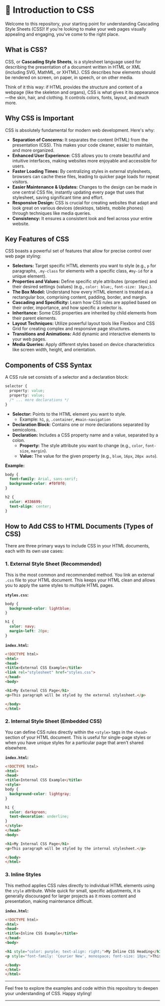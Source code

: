 # 🎨 Introduction to CSS

Welcome to this repository, your starting point for understanding Cascading Style Sheets (CSS)! If you're looking to make your web pages visually appealing and engaging, you've come to the right place.

## What is CSS?

CSS, or **Cascading Style Sheets**, is a stylesheet language used for describing the presentation of a document written in HTML or XML (including SVG, MathML, or XHTML). CSS describes how elements should be rendered on screen, on paper, in speech, or on other media.

Think of it this way: if HTML provides the structure and content of a webpage (like the skeleton and organs), CSS is what gives it its appearance—the skin, hair, and clothing. It controls colors, fonts, layout, and much more.

## Why CSS is Important

CSS is absolutely fundamental for modern web development. Here's why:

* **Separation of Concerns:** It separates the content (HTML) from the presentation (CSS). This makes your code cleaner, easier to maintain, and more organized.
* **Enhanced User Experience:** CSS allows you to create beautiful and intuitive interfaces, making websites more enjoyable and accessible for users.
* **Faster Loading Times:** By centralizing styles in external stylesheets, browsers can cache these files, leading to quicker page loads for repeat visitors.
* **Easier Maintenance & Updates:** Changes to the design can be made in one central CSS file, instantly updating every page that uses that stylesheet, saving significant time and effort.
* **Responsive Design:** CSS is crucial for creating websites that adapt and look great on various devices (desktops, tablets, mobile phones) through techniques like media queries.
* **Consistency:** It ensures a consistent look and feel across your entire website.

## Key Features of CSS

CSS boasts a powerful set of features that allow for precise control over web page styling:

* **Selectors:** Target specific HTML elements you want to style (e.g., `p` for paragraphs, `.my-class` for elements with a specific class, `#my-id` for a unique element).
* **Properties and Values:** Define specific style attributes (properties) and their desired settings (values) (e.g., `color: blue;`, `font-size: 16px;`).
* **The Box Model:** Understand how every HTML element is treated as a rectangular box, comprising content, padding, border, and margin.
* **Cascading and Specificity:** Learn how CSS rules are applied based on their order, importance, and how specific a selector is.
* **Inheritance:** Some CSS properties are inherited by child elements from their parent elements.
* **Layout Techniques:** Utilize powerful layout tools like Flexbox and CSS Grid for creating complex and responsive page structures.
* **Transitions and Animations:** Add dynamic and interactive elements to your web pages.
* **Media Queries:** Apply different styles based on device characteristics like screen width, height, and orientation.

## Components of CSS Syntax

A CSS rule set consists of a selector and a declaration block:

```css
selector {
  property: value;
  property: value;
  /* ... more declarations */
}
```

* **Selector:** Points to the HTML element you want to style.
    * Example: `h1`, `p`, `.container`, `#main-navigation`
* **Declaration Block:** Contains one or more declarations separated by semicolons.
* **Declaration:** Includes a CSS property name and a value, separated by a colon.
    * **Property:** The style attribute you want to change (e.g., `color`, `font-size`, `margin`).
    * **Value:** The value for the given property (e.g., `blue`, `16px`, `20px auto`).

**Example:**

```css
body {
  font-family: Arial, sans-serif;
  background-color: #f0f0f0;
}

h2 {
  color: #336699;
  text-align: center;
}
```

## How to Add CSS to HTML Documents (Types of CSS)

There are three primary ways to include CSS in your HTML documents, each with its own use cases:

### 1. External Style Sheet (Recommended)

This is the most common and recommended method. You link an external `.css` file to your HTML document. This keeps your HTML clean and allows you to apply the same styles to multiple HTML pages.

**`styles.css`:**

```css
body {
  background-color: lightblue;
}

h1 {
  color: navy;
  margin-left: 20px;
}
```

**`index.html`:**

```html
<!DOCTYPE html>
<html>
<head>
<title>External CSS Example</title>
<link rel="stylesheet" href="styles.css">
</head>
<body>

<h1>My External CSS Page</h1>
<p>This paragraph will be styled by the external stylesheet.</p>

</body>
</html>
```

### 2. Internal Style Sheet (Embedded CSS)

You can define CSS rules directly within the `<style>` tags in the `<head>` section of your HTML document. This is useful for single-page styles or when you have unique styles for a particular page that aren't shared elsewhere.

**`index.html`:**

```html
<!DOCTYPE html>
<html>
<head>
<title>Internal CSS Example</title>
<style>
body {
  background-color: lightgray;
}

h1 {
  color: darkgreen;
  text-decoration: underline;
}
</style>
</head>
<body>

<h1>My Internal CSS Page</h1>
<p>This paragraph will be styled by the internal stylesheet.</p>

</body>
</html>
```

### 3. Inline Styles

This method applies CSS rules directly to individual HTML elements using the `style` attribute. While quick for small, specific adjustments, it is generally discouraged for larger projects as it mixes content and presentation, making maintenance difficult.

**`index.html`:**

```html
<!DOCTYPE html>
<html>
<head>
<title>Inline CSS Example</title>
</head>
<body>

<h1 style="color: purple; text-align: right;">My Inline CSS Heading</h1>
<p style="font-family: 'Courier New', monospace; font-size: 18px;">This paragraph has inline styles.</p>

</body>
</html>
</html>
```

---

Feel free to explore the examples and code within this repository to deepen your understanding of CSS. Happy styling!

---